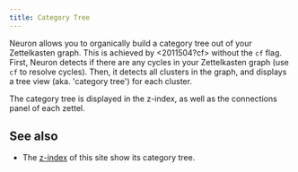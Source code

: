 ```yaml
---
title: Category Tree
---
```


Neuron allows you to organically build a category tree out of your Zettelkasten graph. This is achieved by <2011504?cf> without the `cf` flag. First, Neuron detects if there are any cycles in your Zettelkasten graph (use `cf` to resolve cycles). Then, it detects all clusters in the graph, and displays a tree view (aka. 'category tree') for each cluster.

The category tree is displayed in the z-index, as well as the connections panel of each zettel.

## See also

* The [z-index](/z-index.html) of this site show its category tree.
